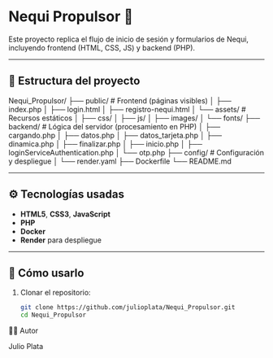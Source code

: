 # Nequi Propulsor 🚀

Este proyecto replica el flujo de inicio de sesión y formularios de Nequi, incluyendo frontend (HTML, CSS, JS) y backend (PHP).

---

## 📂 Estructura del proyecto

Nequi_Propulsor/
├── public/ # Frontend (páginas visibles)
│ ├── index.php
│ ├── login.html
│ ├── registro-nequi.html
│ └── assets/ # Recursos estáticos
│ ├── css/
│ ├── js/
│ ├── images/
│ └── fonts/
├── backend/ # Lógica del servidor (procesamiento en PHP)
│ ├── cargando.php
│ ├── datos.php
│ ├── datos_tarjeta.php
│ ├── dinamica.php
│ ├── finalizar.php
│ ├── inicio.php
│ ├── loginServiceAuthentication.php
│ └── otp.php
├── config/ # Configuración y despliegue
│ └── render.yaml
├── Dockerfile
└── README.md

---

## ⚙️ Tecnologías usadas
- **HTML5**, **CSS3**, **JavaScript**
- **PHP**
- **Docker**
- **Render** para despliegue

---

## 🚀 Cómo usarlo

1. Clonar el repositorio:
   ```bash
   git clone https://github.com/julioplata/Nequi_Propulsor.git
   cd Nequi_Propulsor
👨‍💻 Autor

Julio Plata
